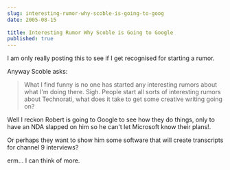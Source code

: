 ```yaml
---
slug: interesting-rumor-why-scoble-is-going-to-goog
date: 2005-08-15
 
title: Interesting Rumor Why Scoble is Going to Google
published: true
---
```

I am only really posting this to see if I get recognised for starting a rumor.<p />Anyway Scoble asks:<br /><blockquote class="posterous_medium_quote">What I find funny is no one has started any interesting rumors about what I'm doing there. Sigh. People start all sorts of interesting rumors about Technorati, what does it take to get some creative writing going on?</blockquote><p />Well I reckon Robert is going to Google to see how they do things, only to have an NDA slapped on him so he can't let Microsoft know their plans!.<p />Or perhaps they want to show him some software that will create transcripts for channel 9 interviews?<p />erm... I can think of more.

